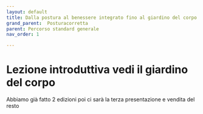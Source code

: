 ```yaml
---
layout: default
title: Dalla postura al benessere integrato fino al giardino del corpo
grand_parent:  Posturacorretta
parent: Percorso standard generale
nav_order: 1

---
```


# Lezione introduttiva vedi il giardino del corpo 

Abbiamo già fatto 2 edizioni poi ci sarà la terza presentazione 
e vendita del resto